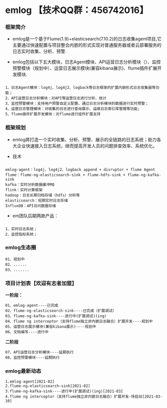 #  **emlog**  【技术QQ群：456742016】
### 框架简介

- emlog是一个基于Flume(1.9)+elasticsearch(7.10.2)的日志收集agent项目,它主要通过快速配置与项目整合内嵌的形式实现对普通服务器或者云部署服务的日志实时收集、分析、预警.

- emlog包括以下五大模块，日志Agent模块、API运营日志分析模块（）、监控预警模块（规划中）、运营日志展示模块(兼容kibana展示)、flume插件扩展开发模块.

### 
    1、日志Agent模块：log4j、log4j2、logback等日志框架的扩展内嵌形式日志收集器等功能； 
    2、API运营日志分析模块：对API等运营日志进行分析、统计
    3、监控预警模块：支持用户预警自定义配置，通过日志分析模块的数据进行实时预警；
    4、运营日志管理模块：对收集的日志进行查询展示、运维日志索引库管理等功能;
    5、flume插件扩展开发模块：对flume进行组件扩展支持

### 框架规划   
- emlog將打造一个实时收集、分析、预警、展示的全链路的日志系统；助力各大企业快速接入日志系统，继而提高开发人员的问题排查效率、系统优化。

- 技术
### 

    emlog-agent：log4j、log4j2、logback append + disruptor + flume Agent
    flume：flume-ng-elasticsearch-sink + flume-hdfs-sink + flume-ng-kafka-sink
    kafka：实时分析数据缓冲MQ
    flink：实时计算框架
    hadoop：日志长期归档存储（hdfs）分析等
    elasticsearch：短期实时日志存储
    InfluxDB：API访问数据存储
   
- em团队后期两款产品：
###
    1、实时日志系统；
    2、监控指标系统；

### emlog生态圈

    01、规划中
    02、......
    03、.......
    
### 项目计划表【欢迎有志者加盟】
**一阶段：** 

    01、emlog-agent----已完成
    02、flume-ng-elasticsearch-sink----已完成（扩展调试）
    03、flume-ng-kafka-sink----进行中(扩展调试)(ing)
    04、flume ng interceptor（支持flume独立非内嵌日志融合）扩展开发----规划中
    05、运营日志展示模块(兼容kibana展示)----规划中
    06、文档编写----进行中
    
 **二阶段** 

    07、API运营日志分析模块----延期执行
    08、监控预警模块----延期执行
    
### emlog最新动态

    1.emlog-agent[2021-02]
    2.flume-ng-elasticsearch-sink[2021-02]
    3.flume-ng-kafka-sink----进行中(扩展调试)(ing)[2021-03]
    4.flume ng interceptor（支持flume独立非内嵌日志融合）扩展开发-待启动[2021-03-10]
 